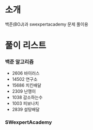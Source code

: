 # 소개
백준(BOJ)과 swexpertacademy 문제 풀이용


# 풀이 리스트
### 백준 알고리즘
* 2606 바이러스
* 14502 연구소
* 15686 치킨배달
* 2309 난쟁이
* 1038 감소하는수
* 1003 피보나치
* 2839 설탕배달



### SWexpertAcademy

